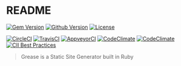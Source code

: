 # README

[![Gem Version](https://img.shields.io/gem/v/grease-cli.svg?style=for-the-badge)](https://www.rubygems.org/gems/grease-cli)
[![Github Version](https://img.shields.io/github/tag/thecodechef/grease.svg?style=for-the-badge)](https://www.github.com/thecodechef/grease)
[![License](https://img.shields.io/github/license/thecodechef/grease.svg?style=for-the-badge)](https://www.github.com/thecodechef/grease)

[![CircleCI](https://img.shields.io/circleci/project/github/thecodechef/grease.svg?style=for-the-badge)](https://circleci.com/gh/thecodechef/grease)
[![TravisCI](https://img.shields.io/travis/thecodechef/grease.svg?style=for-the-badge)](https://travis-ci.org/thecodechef/grease)
[![AppveyorCI](https://img.shields.io/appveyor/ci/thecodechef/grease.svg?style=for-the-badge)](https://ci.appveyor.com/project/thecodechef/grease)
[![CodeClimate](https://img.shields.io/codeclimate/maintainability/thecodechef/grease.svg?style=for-the-badge)](https://codeclimate.com/github/thecodechef/grease/maintainability)
[![CodeClimate](https://img.shields.io/codeclimate/coverage/thecodechef/grease.svg?style=for-the-badge)](https://codeclimate.com/github/thecodechef/grease/coverage)
[![CII Best Practices](https://img.shields.io/cii/summary/2416.svg?style=for-the-badge)](https://bestpractices.coreinfrastructure.org/projects/2416)



> Grease is a Static Site Generator built in Ruby

